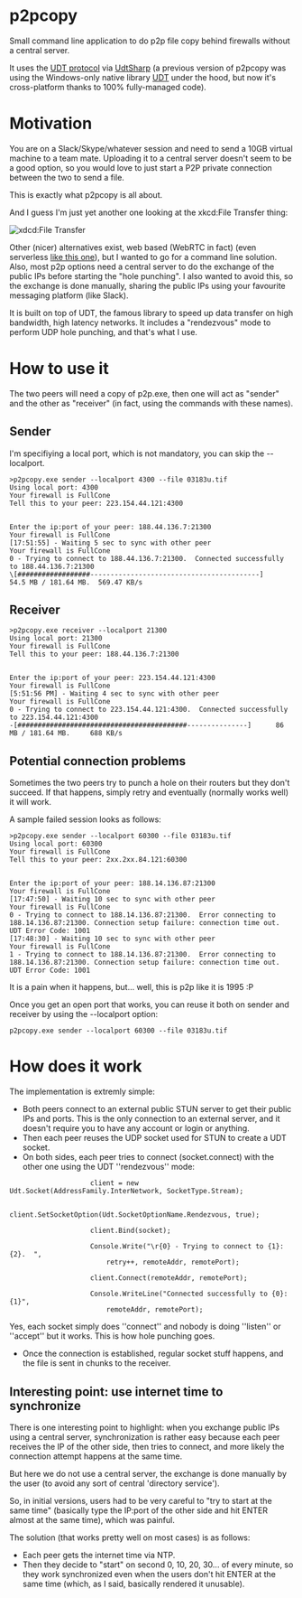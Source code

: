 # p2pcopy
Small command line application to do p2p file copy behind firewalls without a central server.

It uses the [UDT protocol](https://en.wikipedia.org/wiki/UDP-based_Data_Transfer_Protocol) via [UdtSharp](https://github.com/PlasticSCM/UdtSharp) (a previous version of p2pcopy was using the Windows-only native library [UDT](http://udt.sourceforge.net) under the hood, but now it's cross-platform thanks to 100% fully-managed code).

# Motivation
You are on a Slack/Skype/whatever session and need to send a 10GB virtual machine to a team mate. Uploading it to a central server doesn't seem to be a good option, so you would love to just start a P2P private connection between the two to send a file.

This is exactly what p2pcopy is all about.

And I guess I'm just yet another one looking at the xkcd:File Transfer thing:

![xdcd:File Transfer](http://imgs.xkcd.com/comics/file_transfer.png)

Other (nicer) alternatives exist, web based (WebRTC in fact) (even serverless [like this one](http://blog.printf.net/articles/2013/05/17/webrtc-without-a-signaling-server)), but I wanted to go for a command line solution. Also, most p2p options need a central server to do the exchange of the public IPs before starting the "hole punching". I also wanted to avoid this, so the exchange is done manually, sharing the public IPs using your favourite messaging platform (like Slack).

It is built on top of UDT, the famous library to speed up data transfer on high bandwidth, high latency networks. It includes a "rendezvous" mode to perform UDP hole punching, and that's what I use.

# How to use it
The two peers will need a copy of p2p.exe, then one will act as "sender" and the other as "receiver" (in fact, using the commands with these names).

## Sender
I'm specifiying a local port, which is not mandatory, you can skip the --localport.

```
>p2pcopy.exe sender --localport 4300 --file 03183u.tif
Using local port: 4300
Your firewall is FullCone
Tell this to your peer: 223.154.44.121:4300


Enter the ip:port of your peer: 188.44.136.7:21300
Your firewall is FullCone
[17:51:55] - Waiting 5 sec to sync with other peer
Your firewall is FullCone
0 - Trying to connect to 188.44.136.7:21300.  Connected successfully to 188.44.136.7:21300
\[##################------------------------------------------]    54.5 MB / 181.64 MB.  569.47 KB/s
```

## Receiver
```
>p2pcopy.exe receiver --localport 21300
Using local port: 21300
Your firewall is FullCone
Tell this to your peer: 188.44.136.7:21300


Enter the ip:port of your peer: 223.154.44.121:4300
Your firewall is FullCone
[5:51:56 PM] - Waiting 4 sec to sync with other peer
Your firewall is FullCone
0 - Trying to connect to 223.154.44.121:4300.  Connected successfully to 223.154.44.121:4300
-[##########################################---------------]      86 MB / 181.64 MB.     688 KB/s

```

## Potential connection problems
Sometimes the two peers try to punch a hole on their routers but they don't succeed. If that happens, simply retry and eventually (normally works well) it will work.

A sample failed session looks as follows:
```
>p2pcopy.exe sender --localport 60300 --file 03183u.tif
Using local port: 60300
Your firewall is FullCone
Tell this to your peer: 2xx.2xx.84.121:60300


Enter the ip:port of your peer: 188.14.136.87:21300
Your firewall is FullCone
[17:47:50] - Waiting 10 sec to sync with other peer
Your firewall is FullCone
0 - Trying to connect to 188.14.136.87:21300.  Error connecting to 188.14.136.87:21300. Connection setup failure: connection time out. UDT Error Code: 1001
[17:48:30] - Waiting 10 sec to sync with other peer
Your firewall is FullCone
1 - Trying to connect to 188.14.136.87:21300.  Error connecting to 188.14.136.87:21300. Connection setup failure: connection time out. UDT Error Code: 1001
```

It is a pain when it happens, but... well, this is p2p like it is 1995 :P

Once you get an open port that works, you can reuse it both on sender and receiver by using the --localport option:

```p2pcopy.exe sender --localport 60300 --file 03183u.tif```

# How does it work
The implementation is extremly simple:

* Both peers connect to an external public STUN server to get their public IPs and ports. This is the only connection to an external server, and it doesn't require you to have any account or login or anything.
* Then each peer reuses the UDP socket used for STUN to create a UDT socket.
* On both sides, each peer tries to connect (socket.connect) with the other one using the UDT ''rendezvous'' mode:

```
                    client = new Udt.Socket(AddressFamily.InterNetwork, SocketType.Stream);

                    client.SetSocketOption(Udt.SocketOptionName.Rendezvous, true);

                    client.Bind(socket);

                    Console.Write("\r{0} - Trying to connect to {1}:{2}.  ",
                        retry++, remoteAddr, remotePort);

                    client.Connect(remoteAddr, remotePort);

                    Console.WriteLine("Connected successfully to {0}:{1}",
                        remoteAddr, remotePort);
```

Yes, each socket simply does ''connect'' and nobody is doing ''listen'' or ''accept'' but it works. This is how hole punching goes.

* Once the connection is established, regular socket stuff happens, and the file is sent in chunks to the receiver.

## Interesting point: use internet time to synchronize
There is one interesting point to highlight: when you exchange public IPs using a central server, synchronization is rather easy because each peer receives the IP of the other side, then tries to connect, and more likely the connection attempt happens at the same time.

But here we do not use a central server, the exchange is done manually by the user (to avoid any sort of central 'directory service').

So, in initial versions, users had to be very careful to "try to start at the same time" (basically type the IP:port of the other side and hit ENTER almost at the same time), which was painful.

The solution (that works pretty well on most cases) is as follows:
* Each peer gets the internet time via NTP.
* Then they decide to "start" on second 0, 10, 20, 30... of every minute, so they work synchronized even when the users don't hit ENTER at the same time (which, as I said, basically rendered it unusable).



